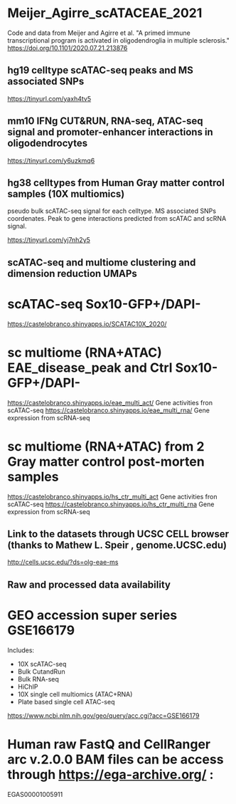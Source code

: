 # Meijer_Agirre_scATACEAE_2021
Code and data from Meijer and Agirre et al. "A primed immune transcriptional program is activated in oligodendroglia in multiple sclerosis."
https://doi.org/10.1101/2020.07.21.213876 


## hg19 celltype scATAC-seq peaks and MS associated SNPs

https://tinyurl.com/yaxh4tv5

## mm10 IFNg CUT&RUN, RNA-seq, ATAC-seq signal and promoter-enhancer interactions in oligodendrocytes

https://tinyurl.com/y6uzkmq6

## hg38 celltypes from Human Gray matter control samples (10X multiomics)
pseudo bulk scATAC-seq signal for each celltype. MS associated SNPs coordenates. Peak to gene interactions predicted from scATAC and scRNA signal.

https://tinyurl.com/yj7nh2y5

## scATAC-seq and multiome clustering and dimension reduction UMAPs

# scATAC-seq Sox10-GFP+/DAPI- 
https://castelobranco.shinyapps.io/SCATAC10X_2020/

# sc multiome (RNA+ATAC) EAE_disease_peak and Ctrl Sox10-GFP+/DAPI-
https://castelobranco.shinyapps.io/eae_multi_act/  Gene activities fron scATAC-seq
https://castelobranco.shinyapps.io/eae_multi_rna/  Gene expression from scRNA-seq 

# sc multiome (RNA+ATAC) from 2 Gray matter control post-morten samples
https://castelobranco.shinyapps.io/hs_ctr_multi_act Gene activities fron scATAC-seq
https://castelobranco.shinyapps.io/hs_ctr_multi_rna Gene expression from scRNA-seq 

## Link to the datasets through UCSC CELL browser (thanks to Mathew L. Speir , genome.UCSC.edu)

http://cells.ucsc.edu/?ds=olg-eae-ms

## Raw and processed data availability

# GEO accession super series GSE166179
Includes:
- 10X scATAC-seq 
- Bulk CutandRun 
- Bulk RNA-seq 
- HiChIP
- 10X single cell multiomics (ATAC+RNA)
- Plate based single cell ATAC-seq

https://www.ncbi.nlm.nih.gov/geo/query/acc.cgi?acc=GSE166179

# Human raw FastQ and CellRanger arc v.2.0.0 BAM files can be access through https://ega-archive.org/ :

EGAS00001005911 
